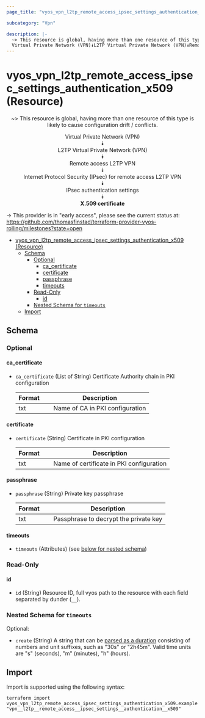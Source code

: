 ```yaml
---
page_title: "vyos_vpn_l2tp_remote_access_ipsec_settings_authentication_x509 Resource - vyos"

subcategory: "Vpn"

description: |-
  ~> This resource is global, having more than one resource of this type is likely to cause configuration drift / conflicts.
  Virtual Private Network (VPN)⯯L2TP Virtual Private Network (VPN)⯯Remote access L2TP VPN⯯Internet Protocol Security (IPsec) for remote access L2TP VPN⯯IPsec authentication settings⯯X.509 certificate
---
```


# vyos_vpn_l2tp_remote_access_ipsec_settings_authentication_x509 (Resource)
<center>

~> This resource is global, having more than one resource of this type is likely to cause configuration drift / conflicts.

Virtual Private Network (VPN)  
⯯  
L2TP Virtual Private Network (VPN)  
⯯  
Remote access L2TP VPN  
⯯  
Internet Protocol Security (IPsec) for remote access L2TP VPN  
⯯  
IPsec authentication settings  
⯯  
**X.509 certificate**


</center>

-> This provider is in "early access", please see the current status at: https://github.com/thomasfinstad/terraform-provider-vyos-rolling/milestones?state=open

<!--TOC-->

- [vyos_vpn_l2tp_remote_access_ipsec_settings_authentication_x509 (Resource)](#vyos_vpn_l2tp_remote_access_ipsec_settings_authentication_x509-resource)
  - [Schema](#schema)
    - [Optional](#optional)
      - [ca_certificate](#ca_certificate)
      - [certificate](#certificate)
      - [passphrase](#passphrase)
      - [timeouts](#timeouts)
    - [Read-Only](#read-only)
      - [id](#id)
    - [Nested Schema for `timeouts`](#nested-schema-for-timeouts)
  - [Import](#import)

<!--TOC-->

<!-- schema generated by tfplugindocs -->
## Schema

### Optional

#### ca_certificate
- `ca_certificate` (List of String) Certificate Authority chain in PKI configuration

    |  Format  &emsp;|  Description                      |
    |----------|-----------------------------------|
    |  txt     &emsp;|  Name of CA in PKI configuration  |
#### certificate
- `certificate` (String) Certificate in PKI configuration

    |  Format  &emsp;|  Description                               |
    |----------|--------------------------------------------|
    |  txt     &emsp;|  Name of certificate in PKI configuration  |
#### passphrase
- `passphrase` (String) Private key passphrase

    |  Format  &emsp;|  Description                            |
    |----------|-----------------------------------------|
    |  txt     &emsp;|  Passphrase to decrypt the private key  |
#### timeouts
- `timeouts` (Attributes) (see [below for nested schema](#nestedatt--timeouts))

### Read-Only

#### id
- `id` (String) Resource ID, full vyos path to the resource with each field separated by dunder (`__`).

<a id="nestedatt--timeouts"></a>
### Nested Schema for `timeouts`

Optional:

- `create` (String) A string that can be [parsed as a duration](https://pkg.go.dev/time#ParseDuration) consisting of numbers and unit suffixes, such as &#34;30s&#34; or &#34;2h45m&#34;. Valid time units are &#34;s&#34; (seconds), &#34;m&#34; (minutes), &#34;h&#34; (hours).

## Import

Import is supported using the following syntax:

```shell
terraform import vyos_vpn_l2tp_remote_access_ipsec_settings_authentication_x509.example "vpn__l2tp__remote_access__ipsec_settings__authentication__x509"
```
